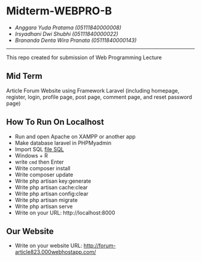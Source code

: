 # Midterm-WEBPRO-B
* _Anggara Yuda Pratama (05111840000008)_
* _Irsyadhani Dwi Shubhi (05111840000022)_
* _Brananda Denta Wira Pranata (05111840000143)_
----------------------------------------------------------------
This repo created for submission of Web Programming Lecture

## Mid Term
Article Forum Website using Framework Laravel (including homepage, register, login,  profile page, post page, comment page, and reset password page)

## How To Run On Localhost
- Run and open Apache on XAMPP or another app
- Make database laravel in PHPMyadmin
- Import SQL [file SQL](article.sql)
- Windows + R
- write ```cmd``` then Enter
- Write composer install
- Write composer update
- Write php artisan key:generate
- Write php artisan cache:clear
- Write php artisan config:clear
- Write php artisan migrate
- Write php artisan serve
- Write on your URL: http://localhost:8000

## Our Website
- Write on your website URL: http://forum-article823.000webhostapp.com/
